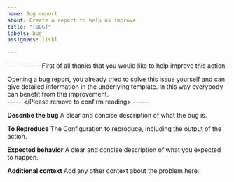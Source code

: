 ```yaml
---
name: Bug report
about: Create a report to help us improve
title: "[BUG]"
labels: bug
assignees: liskl

---
```


----- <Please remove to confirm reading> ------
First of all thanks that you would like to help improve this action.  

Opening a bug report, you already tried to solve this issue yourself and can give detailed information in the underlying template. In this way everybody can benefit from this improvement.  
----- </Please remove to confirm reading> ------

**Describe the bug**
A clear and concise description of what the bug is.

**To Reproduce**
The Configuration to reproduce, including the output of the action.

**Expected behavior**
A clear and concise description of what you expected to happen.

**Additional context**
Add any other context about the problem here.
